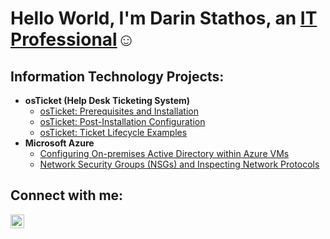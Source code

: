 
<h1>Hello World, I'm Darin Stathos, an <a href="https://linkedin.com/in/darinstathos">IT Professional</a>☺</h1>

<h2>Information Technology Projects:</h2>

- <b>osTicket (Help Desk Ticketing System)</b>
  - [osTicket: Prerequisites and Installation](https://github.com/darinnstathos/osticket-prereqs)
  - [osTicket: Post-Installation Configuration](https://github.com/darinnstathos/post-install-config)
  - [osTicket: Ticket Lifecycle Examples](https://github.com/darinnstathos/ticket-lifecycle)
- <b>Microsoft Azure</b>
  - [Configuring On-premises Active Directory within Azure VMs](https://github.com/darinnstathos/configure-ad)
  - [Network Security Groups (NSGs) and Inspecting Network Protocols](https://github.com/darinnstathos/azure-network-protocols)

<h2>Connect with me:</h2>


[<img align="left" alt="Josh | LinkedIn" width="22px" src="https://cdn.jsdelivr.net/npm/simple-icons@v3/icons/linkedin.svg" />][linkedin]


[linkedin]: https://linkedin.com/in/darinstathos
